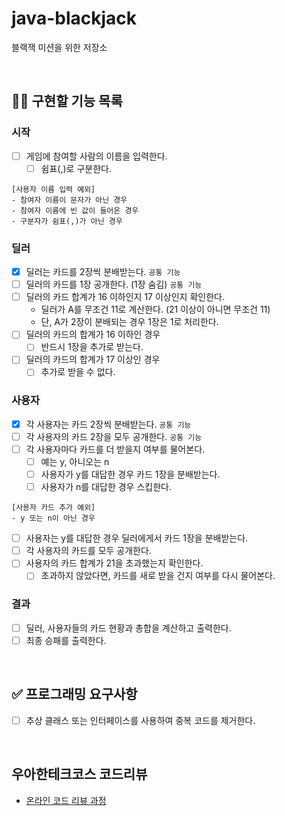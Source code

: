 # java-blackjack
블랙잭 미션을 위한 저장소

<br/>

## 👩‍💻 구현할 기능 목록
### 시작
- [ ] 게임에 참여할 사람의 이름을 입력한다.
    - [ ] 쉼표(,)로 구분한다.
```
[사용자 이름 입력 예외]
- 참여자 이름이 문자가 아닌 경우
- 참여자 이름에 빈 값이 들어온 경우
- 구분자가 쉼표(,)가 아닌 경우
```

### 딜러
- [x] 딜러는 카드를 2장씩 분배받는다. `공통 기능`
- [ ] 딜러의 카드를 1장 공개한다. (1장 숨김) `공통 기능`
- [ ] 딜러의 카드 합계가 16 이하인지 17 이상인지 확인한다.
  - 딜러가 A를 무조건 11로 계산한다. (21 이상이 아니면 무조건 11)
  - 단, A가 2장이 분배되는 경우 1장은 1로 처리한다.
- [ ] 딜러의 카드의 합계가 16 이하인 경우
  - [ ] 반드시 1장을 추가로 받는다.
- [ ] 딜러의 카드의 합계가 17 이상인 경우
  - [ ] 추가로 받을 수 없다.

### 사용자
- [x] 각 사용자는 카드 2장씩 분배받는다. `공통 기능`
- [ ] 각 사용자의 카드 2장을 모두 공개한다. `공통 기능`
- [ ] 각 사용자마다 카드를 더 받을지 여부를 물어본다.
  - [ ] 예는 y, 아니오는 n
  - [ ] 사용자가 y를 대답한 경우 카드 1장을 분배받는다.
  - [ ] 사용자가 n를 대답한 경우 스킵한다.
```
[사용자 카드 추가 예외]
- y 또는 n이 아닌 경우
```
- [ ] 사용자는 y를 대답한 경우 딜러에게서 카드 1장을 분배받는다.
- [ ] 각 사용자의 카드를 모두 공개한다.
- [ ] 사용자의 카드 합계가 21을 초과했는지 확인한다.
  - [ ] 초과하지 않았다면, 카드를 새로 받을 건지 여부를 다시 물어본다.

### 결과
- [ ] 딜러, 사용자들의 카드 현황과 총합을 계산하고 출력한다.
- [ ] 최종 승패를 출력한다.

<br/>

## ✅ 프로그래밍 요구사항
- [ ] 추상 클래스 또는 인터페이스를 사용하여 중복 코드를 제거한다.

<br/>

## 우아한테크코스 코드리뷰
* [온라인 코드 리뷰 과정](https://github.com/woowacourse/woowacourse-docs/blob/master/maincourse/README.md)